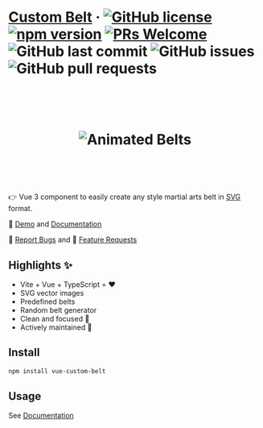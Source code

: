# [Custom Belt](https://jeffholst.github.io/custom-belt/) &middot; [![GitHub license](https://img.shields.io/badge/license-MIT-blue.svg)](https://github.com/jeffholst/vue-custom-belt/blob/main/LICENSE.md) [![npm version](https://img.shields.io/npm/v/vue-custom-belt)](https://www.npmjs.com/package/vue-custom-belt) [![PRs Welcome](https://img.shields.io/badge/PRs-welcome-brightgreen.svg)](https://github.com/jeffholst/vue-custom-belt/pulls) ![GitHub last commit](https://img.shields.io/github/last-commit/jeffholst/vue-custom-belt) ![GitHub issues](https://img.shields.io/github/issues/jeffholst/vue-custom-belt) ![GitHub pull requests](https://img.shields.io/github/issues-pr/jeffholst/vue-custom-belt)

<h1 align="center">
 <br>
 <br>
  <img src="https://jeffholst.github.io/custom-belt/belts-animated.gif" alt="Animated Belts">
 <br>
 <br>
 <br>
</h1>

👉 Vue 3 component to easily create any style martial arts belt in [SVG](https://en.wikipedia.org/wiki/SVG) format.

👀 [Demo](https://jeffholst.github.io/custom-belt/demo) and [Documentation](https://jeffholst.github.io/custom-belt/documentation)

🐞 [Report Bugs](https://github.com/jeffholst/vue-custom-belt/issues/new?assignees=&labels=bug%3A+pending+triage&template=bug_report.yml) and 🚀 [Feature Requests](https://github.com/jeffholst/vue-custom-belt/issues/new?assignees=&labels=&template=feature_request.yml)

## Highlights ✨

- Vite + Vue + TypeScript = ❤️
- SVG vector images
- Predefined belts
- Random belt generator
- Clean and focused 🔎
- Actively maintained 🙌

## Install

```sh
npm install vue-custom-belt
```

## Usage

See [Documentation](https://jeffholst.github.io/custom-belt/documentation)
